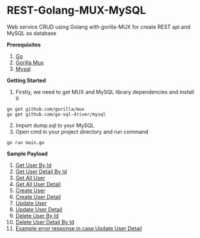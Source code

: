 # REST-Golang-MUX-MySQL
Web service CRUD using Golang with gorilla-MUX for create REST api and MySQL as database


**Prerequisites**

1. [Go](https://golang.org/)
2. [Gorilla Mux](https://github.com/gorilla/mux)
3. [Mysql](https://www.mysql.com/downloads/)


**Getting Started**
1. Firstly, we need to get MUX and MySQL library dependencies and install it
```
go get github.com/gorilla/mux  
go get github.com/go-sql-driver/mysql
```
2. Import dump.sql to your MySQL
3. Open cmd in your project directory and run command 
```
go run main.go
```

**Sample Payload**
1. [Get User By Id](resource/getUserById.PNG)
2. [Get User Detail By Id](resource/getUserDetailById.PNG)
3. [Get All User](resource/getAllUser.PNG)
4. [Get All User Detail](resource/getAllUserDetail.PNG)
5. [Create User](resource/createUser.PNG)
6. [Create User Detail](resource/createUserDetail.PNG)
7. [Update User](resource/updateUser.PNG)
8. [Update User Detail](resource/updateUserDetail.PNG)
9. [Delete User By Id](resource/deleteUserById.PNG)
10. [Delete User Detail By Id](resource/deleteUserDetailById.PNG)
11. [Example error response,in case Update User Detail](resource/updateUserDetailError.PNG)